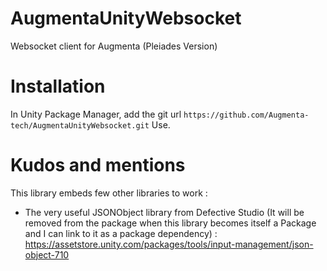 # AugmentaUnityWebsocket
Websocket client for Augmenta (Pleiades Version)

# Installation

In Unity Package Manager, add the git url `https://github.com/Augmenta-tech/AugmentaUnityWebsocket.git`
Use.

# Kudos and mentions

This library embeds few other libraries to work :
- The very useful JSONObject library from Defective Studio (It will be removed from the package when this library becomes itself a Package and I can link to it as a package dependency) : https://assetstore.unity.com/packages/tools/input-management/json-object-710
